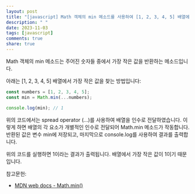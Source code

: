 ```yaml
---
layout: post
title: "[javascript] Math 객체의 min 메소드를 사용하여 [1, 2, 3, 4, 5] 배열에서 가장 작은 값을 찾는 방법은 무엇인가요?"
description: " "
date: 2023-11-03
tags: [javascript]
comments: true
share: true
---
```


Math 객체의 min 메소드는 주어진 숫자들 중에서 가장 작은 값을 반환하는 메소드입니다. 

아래는 [1, 2, 3, 4, 5] 배열에서 가장 작은 값을 찾는 방법입니다:

```javascript
const numbers = [1, 2, 3, 4, 5];
const min = Math.min(...numbers);

console.log(min); // 1
```

위의 코드에서는 spread operator (...)를 사용하여 배열을 인수로 전달하였습니다. 이렇게 하면 배열의 각 요소가 개별적인 인수로 전달되어 Math.min 메소드가 작동합니다. 반환된 값은 변수 min에 저장되고, 마지막으로 console.log를 사용하여 결과를 출력합니다.

위의 코드를 실행하면 1이라는 결과가 출력됩니다. 배열에서 가장 작은 값이 1이기 때문입니다.

참고문헌:
- [MDN web docs - Math.min()](https://developer.mozilla.org/en-US/docs/Web/JavaScript/Reference/Global_Objects/Math/min)